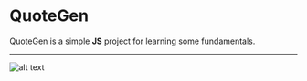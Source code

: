 # QuoteGen

QuoteGen is a simple **JS** project for learning some fundamentals.

---

![alt text](image.jpg)
